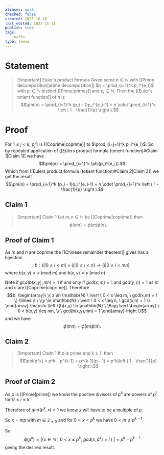 ```yaml
---
aliases: null
checked: false
created: 2023-10-10
last_edited: 2023-11-11
publish: true
tags:
  - maths
type: lemma
---
```

# Statement

>[!important] Euler's product formula
>Given some $n \in \mathbb{N}$ with [[Prime decomposition|prime decomposition]] $n = \prod_{i=1}^k p_i^{e_i}$ with $p_i \in \mathbb{N}$ distinct [[Prime|primes]] and $e_i \in \mathbb{N}$. Then the [[Euler's totient function]] of $n$ is
>$$\phi(n) = \prod_{i=1}^k (p_i - 1)p_i^{e_i-1} = n \cdot \prod_{i=1}^k \left ( 1 - \frac{1}{p} \right ).$$

# Proof

For $1 \leq j < k$, $p_j^{e_j}$ is [[Coprime|coprime]] to $\prod_{i=j+1}^k p_i^{e_i}$. So by repeated application of [[Eulers product formula (totient function)#Claim 1|Claim 1]] we have
$$\phi(n) = \prod_{i=1}^k \phi(p_i^{e_i}).$$
Which from [[Eulers product formula (totient function)#Claim 2|Claim 2]] we get the result
$$\phi(n) = \prod_{i=1}^k (p_i - 1)p_i^{e_i-1} = n \cdot \prod_{i=1}^k \left ( 1 - \frac{1}{p} \right ).$$

## Claim 1

>[!important] Claim 1
>Let $m, n \in \mathbb{N}$ be [[Coprime|coprime]] then
>$$\phi(mn) = \phi(m) \phi(n).$$

## Proof of Claim 1

As $m$ and $n$ are coprime the [[Chinese remainder theorem]] gives has a bijection
$$b: \{i \vert 0 \leq i < m\} \times \{i \vert 0 \leq i < n\} \rightarrow \{i \vert 0 \leq i < mn\}$$
where $b(x,y) = x$ (mod $m$) and $b(x,y) = y$ (mod $n$).

Note if $gcd(b(x,y),mn) = 1$ if and only if $gcd(x,m) = 1$ and $gcd(y,n) = 1$ as $m$ and $n$ are [[Coprime|coprime]]. Therefore
$$b: \begin{array}\ \{ x \in \mathbb{N} \ \vert \ 0 < x \leq m, \ gcd(x,m) = 1 \} \times \\
\ \{y \in \mathbb{N} \ \vert \ 0 < x \leq n, \ gcd(x,n) = 1 \} \end{array} \mapsto \left \{b(x,y) \in \mathbb{N} \ \Bigg \vert \begin{array} \ 0 < b(x,y) \leq mn, \\ \ gcd(b(x,y),mn) = 1 \end{array} \right \}$$
and we have
$$\phi(mn) = \phi(m) \phi(n).$$

## Claim 2

>[!important] Claim 1
>If $p$ is prime and $k \geq 1$, then
>$$\phi(p^k) = p^k - p^{k-1} = p^{k-1}(p - 1) = p^k\left ( 1 - \frac{1}{p} \right ).$$

## Proof of Claim 2

As $p$ is [[Prime|prime]] we know the positive divisors of $p^k$ are powers of $p^i$ for $0 \leq i \leq k$.

Therefore of $gcd(p^k, x) > 1$ we know $x$ will have to be a multiple of $p$.

So $x = mp$ with $m \in \mathbb{Z}_{\not = 0}$ and for $0 < x < p^k$ we have $0 < m \leq p^{k-1}$.

So
$$\phi(p^k) = \big \vert \left \{x \in \mathbb{N} \ \vert \ 0 < x \leq p^k, \ gcd(x,p^k) = 1 \right \} \   \big \vert = p^k - p^{k-1}$$
giving the desired result.
